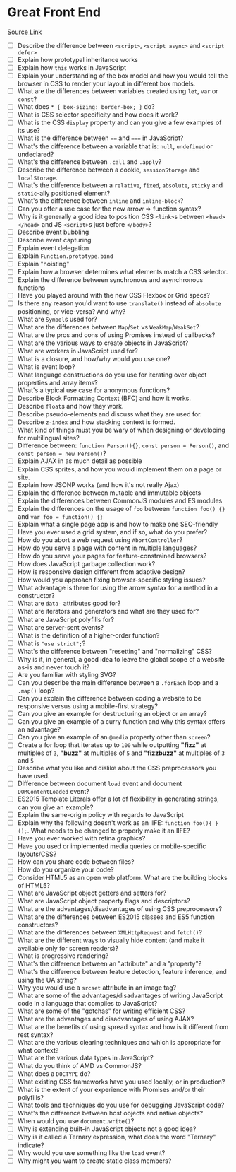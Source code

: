 # Great Front End

[Source Link](https://www.greatfrontend.com/questions/quiz/describe-the-difference-between-script-async-and-script-defer)

- [ ] Describe the difference between `<script>`, `<script async>` and `<script defer>`
- [ ] Explain how prototypal inheritance works
- [ ] Explain how `this` works in JavaScript
- [ ] Explain your understanding of the box model and how you would tell the browser in CSS to render your layout in different box models.
- [ ] What are the differences between variables created using `let`, `var` or `const`?
- [ ] What does `* { box-sizing: border-box; }` do?
- [ ] What is CSS selector specificity and how does it work?
- [ ] What is the CSS `display` property and can you give a few examples of its use?
- [ ] What is the difference between `==` and `===` in JavaScript?
- [ ] What's the difference between a variable that is: `null`, `undefined` or undeclared?
- [ ] What's the difference between `.call` and `.apply`?
- [ ] Describe the difference between a cookie, `sessionStorage` and `localStorage`.
- [ ] What's the difference between a `relative`, `fixed`, `absolute`, `sticky` and `static`-ally positioned element?
- [ ] What's the difference between `inline` and `inline-block`?
- [ ] Can you offer a use case for the new arrow => function syntax?
- [ ] Why is it generally a good idea to position CSS `<link>`s between `<head></head>` and JS `<script>`s just before `</body>`?
- [ ] Describe event bubbling
- [ ] Describe event capturing
- [ ] Explain event delegation
- [ ] Explain `Function.prototype.bind`
- [ ] Explain "hoisting"
- [ ] Explain how a browser determines what elements match a CSS selector.
- [ ] Explain the difference between synchronous and asynchronous functions
- [ ] Have you played around with the new CSS Flexbox or Grid specs?
- [ ] Is there any reason you'd want to use `translate()` instead of `absolute` positioning, or vice-versa? And why?
- [ ] What are `Symbol`s used for?
- [ ] What are the differences between `Map`/`Set` vs `WeakMap`/`WeakSet`?
- [ ] What are the pros and cons of using Promises instead of callbacks?
- [ ] What are the various ways to create objects in JavaScript?
- [ ] What are workers in JavaScript used for?
- [ ] What is a closure, and how/why would you use one?
- [ ] What is event loop?
- [ ] What language constructions do you use for iterating over object properties and array items?
- [ ] What's a typical use case for anonymous functions?
- [ ] Describe Block Formatting Context (BFC) and how it works.
- [ ] Describe `float`s and how they work.
- [ ] Describe pseudo-elements and discuss what they are used for.
- [ ] Describe `z-index` and how stacking context is formed.
- [ ] What kind of things must you be wary of when designing or developing for multilingual sites?
- [ ] Difference between: `function Person(){}`, `const person = Person()`, and `const person = new Person()`?
- [ ] Explain AJAX in as much detail as possible
- [ ] Explain CSS sprites, and how you would implement them on a page or site.
- [ ] Explain how JSONP works (and how it's not really Ajax)
- [ ] Explain the difference between mutable and immutable objects
- [ ] Explain the differences between CommonJS modules and ES modules
- [ ] Explain the differences on the usage of `foo` between `function foo() {}` and `var foo = function() {}`
- [ ] Explain what a single page app is and how to make one SEO-friendly
- [ ] Have you ever used a grid system, and if so, what do you prefer?
- [ ] How do you abort a web request using `AbortController`?
- [ ] How do you serve a page with content in multiple languages?
- [ ] How do you serve your pages for feature-constrained browsers?
- [ ] How does JavaScript garbage collection work?
- [ ] How is responsive design different from adaptive design?
- [ ] How would you approach fixing browser-specific styling issues?
- [ ] What advantage is there for using the arrow syntax for a method in a constructor?
- [ ] What are `data-` attributes good for?
- [ ] What are iterators and generators and what are they used for?
- [ ] What are JavaScript polyfills for?
- [ ] What are server-sent events?
- [ ] What is the definition of a higher-order function?
- [ ] What is `"use strict";`?
- [ ] What's the difference between "resetting" and "normalizing" CSS?
- [ ] Why is it, in general, a good idea to leave the global scope of a website as-is and never touch it?
- [ ] Are you familiar with styling SVG?
- [ ] Can you describe the main difference between a `.forEach` loop and a `.map()` loop?
- [ ] Can you explain the difference between coding a website to be responsive versus using a mobile-first strategy?
- [ ] Can you give an example for destructuring an object or an array?
- [ ] Can you give an example of a curry function and why this syntax offers an advantage?
- [ ] Can you give an example of an `@media` property other than `screen`?
- [ ] Create a for loop that iterates up to `100` while outputting **"fizz"** at multiples of `3`, **"buzz"** at multiples of `5` and **"fizzbuzz"** at multiples of `3` and `5`
- [ ] Describe what you like and dislike about the CSS preprocessors you have used.
- [ ] Difference between document `load` event and document `DOMContentLoaded` event?
- [ ] ES2015 Template Literals offer a lot of flexibility in generating strings, can you give an example?
- [ ] Explain the same-origin policy with regards to JavaScript
- [ ] Explain why the following doesn't work as an IIFE: `function foo(){ }();`. What needs to be changed to properly make it an IIFE?
- [ ] Have you ever worked with retina graphics?
- [ ] Have you used or implemented media queries or mobile-specific layouts/CSS?
- [ ] How can you share code between files?
- [ ] How do you organize your code?
- [ ] Consider HTML5 as an open web platform. What are the building blocks of HTML5?
- [ ] What are JavaScript object getters and setters for?
- [ ] What are JavaScript object property flags and descriptors?
- [ ] What are the advantages/disadvantages of using CSS preprocessors?
- [ ] What are the differences between ES2015 classes and ES5 function constructors?
- [ ] What are the differences between `XMLHttpRequest` and `fetch()`?
- [ ] What are the different ways to visually hide content (and make it available only for screen readers)?
- [ ] What is progressive rendering?
- [ ] What's the difference between an "attribute" and a "property"?
- [ ] What's the difference between feature detection, feature inference, and using the UA string?
- [ ] Why you would use a `srcset` attribute in an image tag?
- [ ] What are some of the advantages/disadvantages of writing JavaScript code in a language that compiles to JavaScript?
- [ ] What are some of the "gotchas" for writing efficient CSS?
- [ ] What are the advantages and disadvantages of using AJAX?
- [ ] What are the benefits of using spread syntax and how is it different from rest syntax?
- [ ] What are the various clearing techniques and which is appropriate for what context?
- [ ] What are the various data types in JavaScript?
- [ ] What do you think of AMD vs CommonJS?
- [ ] What does a `DOCTYPE` do?
- [ ] What existing CSS frameworks have you used locally, or in production?
- [ ] What is the extent of your experience with Promises and/or their polyfills?
- [ ] What tools and techniques do you use for debugging JavaScript code?
- [ ] What's the difference between host objects and native objects?
- [ ] When would you use `document.write()`?
- [ ] Why is extending built-in JavaScript objects not a good idea?
- [ ] Why is it called a Ternary expression, what does the word "Ternary" indicate?
- [ ] Why would you use something like the `load` event?
- [ ] Why might you want to create static class members?
